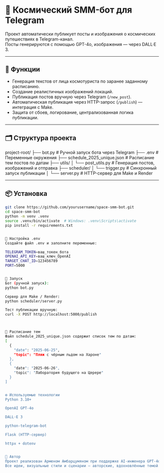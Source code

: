 # 🚀 Космический SMM-бот для Telegram

Проект автоматически публикует посты и изображения о космических путешествиях в Telegram-канал.  
Посты генерируются с помощью GPT-4o, изображения — через DALL·E 3.

---

## 🔧 Функции

- Генерация текстов от лица космотуриста по заранее заданному расписанию.
- Создание реалистичных изображений локаций.
- Публикация постов вручную через Telegram (`/new_post`).
- Автоматическая публикация через HTTP-запрос (`/publish`) — интеграция с Make.
- Защита от сбоев, логирование, централизованная логика публикации.

---

## 🗂 Структура проекта

project-root/
├── bot.py # Ручной запуск бота через Telegram
├── .env # Переменные окружения
├── schedule_2025_unique.json # Расписание тем постов по датам
├── utils/
│ └── post_utils.py # Генерация постов, изображений и отправка
├── scheduler/
│ └── trigger.py # Синхронный запуск публикации
│ └── server.py # HTTP-сервер для Make и Render

---

## 📦 Установка

```bash
git clone https://github.com/yourusername/space-smm-bot.git
cd space-smm-bot
python -m venv .venv
source .venv/bin/activate  # Windows: .venv\Scripts\activate
pip install -r requirements.txt


🔐 Настройка .env
Создайте файл .env и заполните переменные:

TELEGRAM_TOKEN=ваш_токен_бота
OPENAI_API_KEY=ваш_ключ_OpenAI
TARGET_CHAT_ID=123456789
PORT=5000


🚀 Запуск
Бот (ручной запуск):
python bot.py

Сервер для Make / Render:
python scheduler/server.py

Тест публикации вручную:
curl -X POST http://localhost:5000/publish



📅 Расписание тем
Файл schedule_2025_unique.json содержит список тем по датам:
[
  {
    "date": "2025-06-25",
    "topic": "Пляж с чёрным льдом на Хароне"
  },
  {
    "date": "2025-06-26",
    "topic": "Лаборатория будущего на Церере"
  }
]


⚙️ Используемые технологии
Python 3.10+

OpenAI GPT-4o

DALL·E 3

python-telegram-bot

Flask (HTTP-сервер)

httpx + dotenv


🧠 Автор
Проект реализован Арменом Амбарцумяном при поддержке AI-инженера GPT-4о.
Все идеи, визуальные стили и сценарии — авторские, вдохновлённые темой космотуризма.